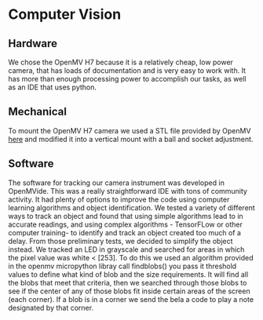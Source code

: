 # Computer Vision

## Hardware

We chose the OpenMV H7 because it is a relatively cheap, low power camera, that has loads of documentation and is very easy to work with. It has more than enough processing power to accomplish our tasks, as well as an IDE that uses python. 

## Mechanical

To mount the OpenMV H7 camera we used a STL file provided by OpenMV [here](https://openmv.io/collections/products/products/openmv-cam-h7-case) and modified it into a vertical mount with a ball and socket adjustment.

## Software

The software for tracking our camera instrument was developed in OpenMVide. This was a really straightforward IDE with tons of community activity. It had plenty of options to improve the code using computer learning algorithms and object identification. We tested a variety of different ways to track an object and found that using simple algorithms lead to in accurate readings, and using complex algorithms - TensorFLow or other computer training- to identify and track an object created too much of a delay. From those preliminary tests, we decided to simplify the object instead. We tracked an LED in grayscale and searched for areas in which the pixel value was white < [253]. To do this we used an algorithm provided in the openmv micropython libray call findblobs() you pass it threshold values to define what kind of blob and the size requirements. It will find all the blobs that meet that criteria, then we searched through those blobs to see if the center of any of those blobs fit inside certain areas of the screen (each corner). If a blob is in a corner we send the bela a code to play a note designated by that corner.
